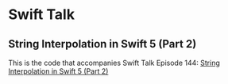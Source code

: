 # Swift Talk
## String Interpolation in Swift 5 (Part 2) 

This is the code that accompanies Swift Talk Episode 144: [String Interpolation in Swift 5 (Part 2) ](https://talk.objc.io/episodes/S01E144-string-interpolation-in-swift-5-part-2)
